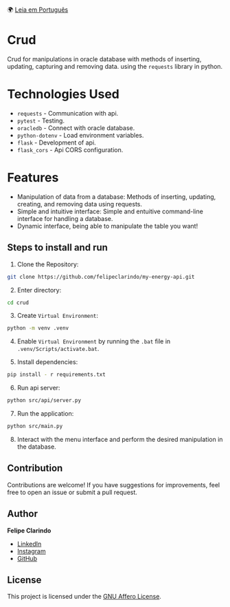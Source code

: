 🌍 [Leia em Português](README.pt-BR.md)

# Crud

Crud for manipulations in oracle database with methods of inserting, updating, capturing and removing data. using the `requests` library in python.

# Technologies Used

- `requests` - Communication with api.
- `pytest` - Testing.
- `oracledb` - Connect with oracle database.
- `python-dotenv` - Load environment variables.
- `flask` - Development of api.
- `flask_cors` - Api CORS configuration.

# Features

- Manipulation of data from a database: Methods of inserting, updating, creating, and removing data using requests.
- Simple and intuitive interface: Simple and entuitive command-line interface for handling a database.
- Dynamic interface, being able to manipulate the table you want!

## Steps to install and run

1. Clone the Repository:

```bash
git clone https://github.com/felipeclarindo/my-energy-api.git
```

2. Enter directory:

```bash
cd crud
```

3. Create `Virtual Environment`:

```bash
python -m venv .venv
```

4. Enable `Virtual Environment` by running the `.bat` file in `.venv/Scripts/activate.bat`.

5. Install dependencies:

```bash
pip install - r requirements.txt
```

6. Run api server:

```bash
python src/api/server.py
```

7. Run the application:

```bash
python src/main.py
```

8. Interact with the menu interface and perform the desired manipulation in the database.

## Contribution

Contributions are welcome! If you have suggestions for improvements, feel free to open an issue or submit a pull request.

## Author

**Felipe Clarindo**

- [LinkedIn](https://www.linkedin.com/in/felipeclarindo)
- [Instagram](https://www.instagram.com/lipethecoder)
- [GitHub](https://github.com/felipeclarindo)

## License

This project is licensed under the [GNU Affero License](https://www.gnu.org/licenses/agpl-3.0.html).
